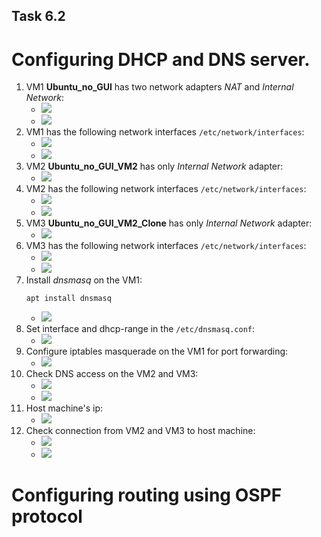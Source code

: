 ## Task 6.2
# Configuring DHCP and DNS server.
1) VM1 **Ubuntu_no_GUI** has two network adapters *NAT* and *Internal Network*:
	* ![](https://i.imgur.com/XCh8Lcn.png)
	* ![](https://i.imgur.com/ikCkxIN.png)
2) VM1 has the following network interfaces ``/etc/network/interfaces``:
	* ![](https://i.imgur.com/Fh2GgxX.png)
	* ![](https://i.imgur.com/O4UfnHL.png)
3) VM2 **Ubuntu_no_GUI_VM2** has only *Internal Network* adapter:
	* ![](https://i.imgur.com/nL8lji7.png)
4) VM2 has the following network interfaces ``/etc/network/interfaces``:
	* ![](https://i.imgur.com/3df4U6D.png)
	* ![](https://i.imgur.com/CWX7cML.png)
5) VM3 **Ubuntu_no_GUI_VM2_Clone** has only *Internal Network* adapter:
	* ![](https://i.imgur.com/swwVxOZ.png)
6) VM3 has the following network interfaces ``/etc/network/interfaces``:
	* ![](https://i.imgur.com/xWaRjKo.png)
	* ![](https://i.imgur.com/zk75JVC.png)
7) Install *dnsmasq* on the VM1:
	```
	apt install dnsmasq
	```
	* ![](https://i.imgur.com/1NSuvcd.png)
8) Set interface and dhcp-range in the ``/etc/dnsmasq.conf``:
	* ![](https://i.imgur.com/EGL7zt4.png)
9) Configure iptables masquerade on the VM1 for port forwarding:
	* ![](https://i.imgur.com/D1yQnUO.png)
10) Check DNS access on the VM2 and VM3:
	* ![](https://i.imgur.com/C9XMUkp.png)
	* ![](https://i.imgur.com/VTa5Yon.png)
11) Host machine's ip:
	* ![](https://i.imgur.com/jYTVPDd.png)
12) Check connection from VM2 and VM3 to host machine:
	* ![](https://i.imgur.com/8exAtei.png)
	* ![](https://i.imgur.com/APzKgdu.png)

# Configuring routing using OSPF protocol
